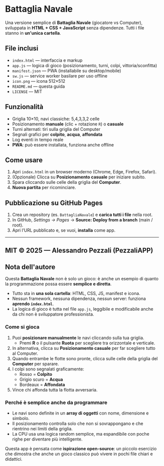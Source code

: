 # Battaglia Navale

Una versione semplice di **Battaglia Navale** (giocatore vs Computer), sviluppata in **HTML + CSS + JavaScript** senza dipendenze. Tutti i file stanno in **un'unica cartella**.

## File inclusi
- `index.html` — interfaccia e markup
- `app.js` — logica di gioco (posizionamento, turni, colpi, vittoria/sconfitta)
- `manifest.json` — PWA (installabile su desktop/mobile)
- `sw.js` — service worker basilare per uso offline
- `icon.png` — icona 512×512
- `README.md` — questa guida
- `LICENSE` — MIT

## Funzionalità
- Griglia 10×10, navi classiche: 5,4,3,3,2 celle
- Posizionamento **manuale** (clic + rotazione `R`) o **casuale**
- Turni alternati: tiri sulla griglia del Computer
- Segnali grafici per **colpito**, **acqua**, **affondata**
- Log eventi in tempo reale
- **PWA**: può essere installata, funziona anche offline

## Come usare
1. Apri `index.html` in un browser moderno (Chrome, Edge, Firefox, Safari).
2. (Opzionale) Clicca su **Posizionamento casuale** per iniziare subito.
3. Spara cliccando sulle celle della griglia del **Computer**.
4. **Nuova partita** per ricominciare.

## Pubblicazione su GitHub Pages
1. Crea un repository (es. `BattagliaNavale`) e **carica tutti i file** nella root.
2. In GitHub, *Settings → Pages* → **Source: Deploy from a branch** (main / root).
3. Apri l’URL pubblicato e, se vuoi, **installa** come app.

---

MIT © 2025 — Alessandro Pezzali (PezzaliAPP)
---

## Nota dell'autore

Questa **Battaglia Navale** non è solo un gioco: è anche un esempio di quanto la programmazione possa essere **semplice e diretta**.

- Tutto sta in **una sola cartella**: HTML, CSS, JS, manifest e icona.
- Nessun framework, nessuna dipendenza, nessun server: funziona **aprendo `index.html`**.
- La logica di gioco è tutta nel file `app.js`, leggibile e modificabile anche da chi non è sviluppatore professionista.

### Come si gioca
1. Puoi **posizionare manualmente** le navi cliccando sulla tua griglia.
   - Premi **R** o il pulsante **Ruota** per scegliere tra orizzontale e verticale.
2. In alternativa, clicca su **Posizionamento casuale** per far scegliere tutto al Computer.
3. Quando entrambe le flotte sono pronte, clicca sulle celle della griglia del **Computer** per sparare.
4. I colpi sono segnalati graficamente:
   - Rosso = **Colpito**
   - Grigio scuro = **Acqua**
   - Bordeaux = **Affondata**
5. Vince chi affonda tutta la flotta avversaria.

### Perché è semplice anche da programmare
- Le navi sono definite in un **array di oggetti** con nome, dimensione e simbolo.
- Il posizionamento controlla solo che non si sovrappongano e che rientrino nei limiti della griglia.
- La CPU usa una logica random semplice, ma espandibile con poche righe per diventare più intelligente.

Questa app è pensata come **ispirazione open-source**: un piccolo esercizio che dimostra che anche un gioco classico può vivere in pochi file chiari e didattici.
